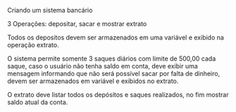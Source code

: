 Criando um sistema bancário

3 Operações: depositar, sacar e mostrar extrato

Todos os depositos devem ser armazenados em uma variável e exibido na operação extrato.

O sistema permite somente 3 saques diários com limite de 500,00 cada saque, caso o usuário não tenha saldo em conta, deve exibir uma mensagem informando que não será possível sacar por falta de dinheiro, devem ser armazenados em variável e exibidos no extrato.

O extrato deve listar todos os depósitos e saques realizados, no fim mostrar saldo atual da conta.
